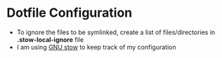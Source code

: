 # Dotfile Configuration
- To ignore the files to be symlinked, create a list of files/directories in __.stow-local-ignore__ file
- I am using [GNU stow](https://www.gnu.org/software/stow/ "It's high time you checked it out.") to keep track of my configuration

